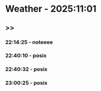 # Weather - 2025:11:01
##  >> 

### 22:14:25 - noteeee

### 22:40:10 - posix

### 22:40:32 - posix

### 23:00:25 - posix

